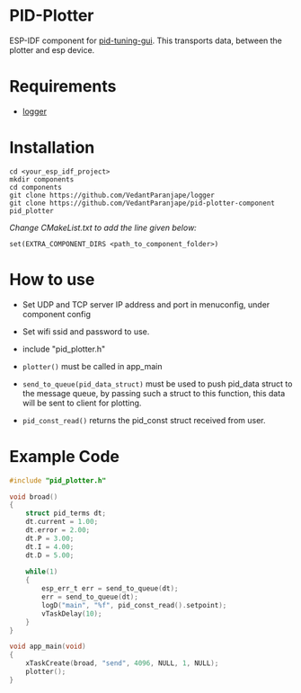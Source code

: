 # PID-Plotter

ESP-IDF component for [pid-tuning-gui](https://github.com/VedantParanjape/pid-tuning-gui). This transports data, between the plotter and esp device.

# Requirements

* [logger](https://github.com/VedantParanjape/logger)  

# Installation

    cd <your_esp_idf_project>
    mkdir components
    cd components
    git clone https://github.com/VedantParanjape/logger   
    git clone https://github.com/VedantParanjape/pid-plotter-component pid_plotter

*Change CMakeList.txt to add the line given below:*   

    set(EXTRA_COMPONENT_DIRS <path_to_component_folder>)

# How to use

* Set UDP and TCP server IP address and port in menuconfig, under component config
* Set wifi ssid and password to use.    
* include "pid_plotter.h"

* `plotter()` must be called in app_main  
* `send_to_queue(pid_data_struct)` must be used to push pid_data struct to the message queue, by passing such a struct to this function, this data will be sent to client for plotting.  
* `pid_const_read()` returns the pid_const struct received from user. 

# Example Code

```C
#include "pid_plotter.h"

void broad()
{
    struct pid_terms dt;
    dt.current = 1.00;
    dt.error = 2.00;
    dt.P = 3.00;
    dt.I = 4.00;
    dt.D = 5.00;
    
    while(1)
    {
        esp_err_t err = send_to_queue(dt);
        err = send_to_queue(dt);
        logD("main", "%f", pid_const_read().setpoint);
        vTaskDelay(10);
    }
}

void app_main(void)
{
    xTaskCreate(broad, "send", 4096, NULL, 1, NULL);
    plotter();
}
```
